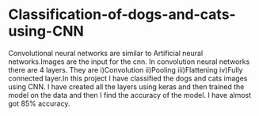 # Classification-of-dogs-and-cats-using-CNN
Convolutional neural networks are similar to Artificial neural networks.Images are the input for the cnn. In convolution neural networks there are 4 layers. They are i)Convolution ii)Pooling iii)Flattening iv)Fully connected layer.In this project I have classified the dogs and cats images using CNN. I have created all the layers using keras and then trained the model on the data and then I find the accuracy of the model. I have almost got 85% accuracy. 
